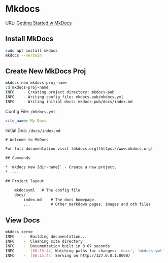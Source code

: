 # Mkdocs

URL: [Getting Started w MkDocs](https://mkdocs.org/getting-started)

## Install MkDocs

```bash
sudo apt install mkdocs
mkdocs --versoin
```

## Create New MkDocs Proj

```bash
mkdocs new mkdocs-proj-name
cd mkdocs-proj-name
INFO    - Creating project directory: mkdocs-pub
INFO    - Writing config file: mkdocs-pub/mkdocs.yml
INFO    - Writing initial docs: mkdocs-pub/docs/index.md
```

Config File: ```/mkdocs.yml```:

```yml
site_name: My Docs
```

Initial Doc: ```/docs/index.md```

```html
# Welcome to MkDocs

For full documentation visit [mkdocs.org](https://www.mkdocs.org)

## Commands

* 'mkdocs new [dir-name]` - Create a new project.
* ....

## Project layout

    mkdocsyml   # The config file
    docs/
        index.md    # The docs homepage.
        ...         # Other markdown pages, images and oth files
```

## View Docs

```bash
mkdocs serve
INFO    -  Building documentation...
INFO    -  Cleaning site directory
INFO    -  Documentation built in 0.07 seconds
INFO    -  [08:15:44] Watching paths for changes: 'docs', 'mkdocs.yml'
INFO    -  [08:15:44] Serving on http://127.0.0.1:8000/

```
